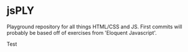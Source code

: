 jsPLY
=====

Playground repository for all things HTML/CSS and JS. First commits will probably be based off of exercises from 'Eloquent Javascript'.

Test
